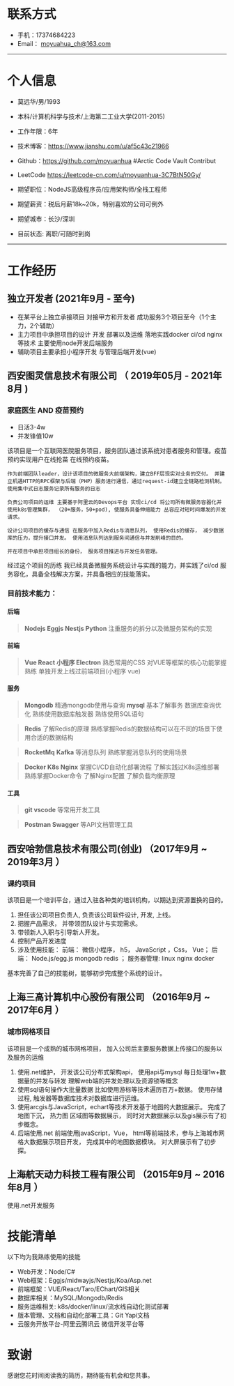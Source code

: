 # 联系方式

- 手机：17374684223 
- Email： moyuahua_ch@163.com

---

# 个人信息

 - 莫远华/男/1993 
 - 本科/计算机科学与技术/上海第二工业大学(2011-2015)
 - 工作年限：6年
 - 技术博客：https://www.jianshu.com/u/af5c43c21966
 - Github：https://github.com/moyuanhua #Arctic Code Vault Contribut
 - LeetCode https://leetcode-cn.com/u/moyuanhua-3C7BtN50Gy/

 - 期望职位：NodeJS高级程序员/应用架构师/全栈工程师
 - 期望薪资：税后月薪18k~20k，特别喜欢的公司可例外
 - 期望城市：长沙/深圳
 - 目前状态: 离职/可随时到岗

---

# 工作经历

## 独立开发者 (2021年9月 - 至今)  
  - 在某平台上独立承接项目 对接甲方和开发者 成功服务3个项目至今（1个主力，2个辅助）
  - 主力项目中承担项目的设计 开发 部署以及运维 落地实践docker ci/cd nginx 等技术 主要使用node开发后端服务
  - 辅助项目主要承担小程序开发 与管理后端开发(vue)

## 西安图灵信息技术有限公司 （ 2019年05月 - 2021年8月 ) 

### 家庭医生 AND 疫苗预约
  
  * 日活3-4w
  * 并发锋值10w

  
  该项目是一个互联网医院服务项目，服务团队通过该系统对患者服务和管理。疫苗预约实现用户在线抢苗 在线预约疫苗。

    作为前端团队leader，设计该项目的微服务大前端架构，建立BFF层现实对业务的交付。 并建立机遇HTTP的RPC框架与后端（PHP）服务进行通信，通过request-id建立全链路检测机制。使用集中式日志服务记录所有服务的日志 

    负责公司项目的运维 主要基于阿里云的Devops平台 实现ci/cd 将公司所有微服务容器化并使用k8s管理集群， （20+服务，50+pod), 使服务具备伸缩能力 丛容应对短时间爆发的并发请求。 

    设计公司项目的缓存与通信 在服务中加入Redis与消息队列， 使用Redis的缓存， 减少数据库的压力，提升接口并发。 使用消息队列达到服务间通信与并发削峰的目的。

    并在项目中承担项目组长的身份， 服务项目推进与开发任务管理。

  经过这个项目的历练  我已经具备微服务系统设计与实践的能力，并实践了ci/cd 服务容化，具备全栈解决方案，并具备相应的技能落实。 
  
  ### 目前技术能力：
  #### 后端
  > **Nodejs Eggjs Nestjs Python** 注重服务的拆分以及微服务架构的实现
  #### 前端
  > **Vue React 小程序 Electron**  熟悉常用的CSS 对VUE等框架的核心功能掌握熟练 单独开发上线过前端项目(小程序  vue)
  #### 服务
  > **Mongodb** 精通mongodb使用与查询 **mysql** 基本了解事务 数据库查询优化 熟练使用数据库触发器 熟练使用SQL语句

  > **Redis** 了解Redis的原理 熟练掌握Redis的数据结构可以在不同的场景下使用合适的数据结构
  
  > **RocketMq**  **Kafka** 等消息队列 熟练掌握消息队列的使用场景

  > **Docker  K8s Nginx** 掌握CI/CD自动化部署流程 了解实践过K8s运维部署 熟练掌握Docker命令 了解Nginx配置 了解负载均衡原理
  
  > 
  #### 工具
  > **git vscode** 等常用开发工具
  
  > **Postman Swagger** 等API文档管理工具 
 


## 西安哈勃信息技术有限公司(创业) （2017年9月 ~ 2019年3月 ）

### 课约项目 

  该项目是一个培训平台，通过入驻各种类的培训机构，以期达到资源置换的目的。
  
  1. 担任该公司项目负责人, 负责该公司软件设计, 开发, 上线。
  2. 把握产品需求， 并带领团队设计与实现需求。
  3. 带领新人入职与引导新人开发。
  4. 控制产品开发进度
  5. 涉及使用技能： 前端： 微信小程序， h5， JavaScript ，Css， Vue； 后端： Node.js/egg.js mongodb redis ； 服务器管理: linux nginx docker
  
  基本完善了自己的技能树，能够初步完成整个系统的设计。 


## 上海三高计算机中心股份有限公司 （2016年9月 ~ 2017年6月 ）

### 城市网格项目 
  
  该项目是一个成熟的城市网格项目， 加入公司后主要服务数据上传接口的服务以及服务的运维
  
  1. 使用.net维护， 开发该公司分布式架构api， 使用api与mysql 每日处理1w+数据量的并发与转发 理解web端的并发处理以及资源锁等概念
  2. 使用sql语句操作大批量数据 比如使用游标等技术遍历百万+数据。 使用存储过程, 触发器等数据库技术对数据库进行运维。
  3. 使用arcgis与JavaScript，echart等技术开发基于地图的大数据展示。 完成了地图下沉， 热力图 区域图等数据展示， 同时对大数据展示以及gis展示有了初步概念。
  4.  后端使用.net 前端使用javaScript，Vue， html等前端技术，参与上海城市网格大数据展示项目开发， 完成其中的地图数据模块。 对大屏展示有了初步探。


## 上海航天动力科技工程有限公司 （2015年9月 ~ 2016年8月 ）
  使用.net开发服务



# 技能清单

以下均为我熟练使用的技能

- Web开发：Node/C#
- Web框架：Eggjs/midwayjs/Nestjs/Koa/Asp.net
- 前端框架：VUE/React/Taro/EChart/GIS相关
- 数据库相关：MySQL/Mongodb/Redis
- 服务运维相关: k8s/docker/linux/流水线自动化测试部署
- 版本管理、文档和自动化部署工具：Git Yapi文档
- 云服务开放平台-阿里云腾讯云 微信开发平台等


# 致谢
感谢您花时间阅读我的简历，期待能有机会和您共事。
